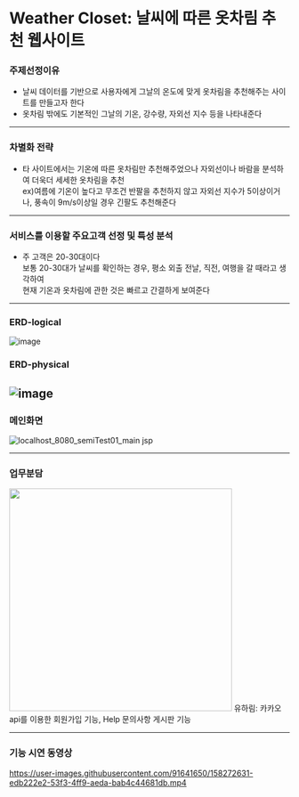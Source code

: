 # Weather Closet: 날씨에 따른 옷차림 추천 웹사이트
### 주제선정이유
- 날씨 데이터를 기반으로 사용자에게 그날의 온도에 맞게 옷차림을 추천해주는 사이트를 만들고자 한다
- 옷차림 밖에도 기본적인 그날의 기온, 강수량, 자외선 지수 등을 나타내준다  
--------------------
### 차별화 전략
- 타 사이트에서는 기온에 따른 옷차림만 추천해주었으나 자외선이나 바람을 분석하여 더욱더 세세한 옷차림을 추천  
ex)여름에 기온이 높다고 무조건 반팔을 추천하지 않고 자외선 지수가 5이상이거나, 풍속이 9m/s이상일 경우 긴팔도 추천해준다  
--------------------
### 서비스를 이용할 주요고객 선정 및 특성 분석
- 주 고객은 20-30대이다  
보통 20-30대가 날씨를 확인하는 경우, 평소 외출 전날, 직전, 여행을 갈 때라고 생각하여  
현재 기온과 옷차림에 관한 것은 빠르고 간결하게 보여준다
--------------------
### ERD-logical
![image](https://user-images.githubusercontent.com/91641650/156003906-7677de30-e6ff-4078-b1ec-d77bdcd5ab66.png)
### ERD-physical
![image](https://user-images.githubusercontent.com/91641650/156003968-b255f434-18d8-49c4-b877-9bd4ae341e9e.png)
--------------------
### 메인화면  
![localhost_8080_semiTest01_main jsp](https://user-images.githubusercontent.com/91641650/158274240-d940da6c-f46b-40ce-8ef9-45acaf0b7901.png)

--------------------
### 업무분담
<img src="https://user-images.githubusercontent.com/90843819/156920684-8ea477d1-f9a5-449b-b527-0a2f4110f5c2.png" width="400" height="400">
유하림: 카카오 api를 이용한 회원가입 기능, Help 문의사항 게시판 기능

--------------------
### 기능 시연 동영상

https://user-images.githubusercontent.com/91641650/158272631-edb222e2-53f3-4ff9-aeda-bab4c44681db.mp4


